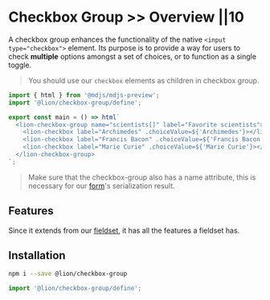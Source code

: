 # Checkbox Group >> Overview ||10

A checkbox group enhances the functionality of the native `<input type="checkbox">` element.
Its purpose is to provide a way for users to check **multiple** options amongst a set of choices, or to function as a single toggle.

> You should use our `checkbox` elements as children in checkbox group.

```js script
import { html } from '@mdjs/mdjs-preview';
import '@lion/checkbox-group/define';
```

```js preview-story
export const main = () => html`
  <lion-checkbox-group name="scientists[]" label="Favorite scientists">
    <lion-checkbox label="Archimedes" .choiceValue=${'Archimedes'}></lion-checkbox>
    <lion-checkbox label="Francis Bacon" .choiceValue=${'Francis Bacon'}></lion-checkbox>
    <lion-checkbox label="Marie Curie" .choiceValue=${'Marie Curie'}></lion-checkbox>
  </lion-checkbox-group>
`;
```

> Make sure that the checkbox-group also has a name attribute, this is necessary for our [form](../form/overview.md)'s serialization result.

## Features

Since it extends from our [fieldset](../fieldset/overview.md),
it has all the features a fieldset has.

## Installation

```bash
npm i --save @lion/checkbox-group
```

```js
import '@lion/checkbox-group/define';
```
